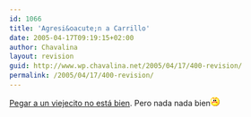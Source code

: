```yaml
---
id: 1066
title: 'Agresi&oacute;n a Carrillo'
date: 2005-04-17T09:19:15+02:00
author: Chavalina
layout: revision
guid: http://www.wp.chavalina.net/2005/04/17/400-revision/
permalink: /2005/04/17/400-revision/
---
```

<a href="http://www.elmundo.es/elmundo/2005/04/16/espana/1113652330.html" target="_blank">Pegar a un viejecito no está bien</a>. Pero nada nada bien![emo](/imagenes/emoticonos/enfadado.gif)